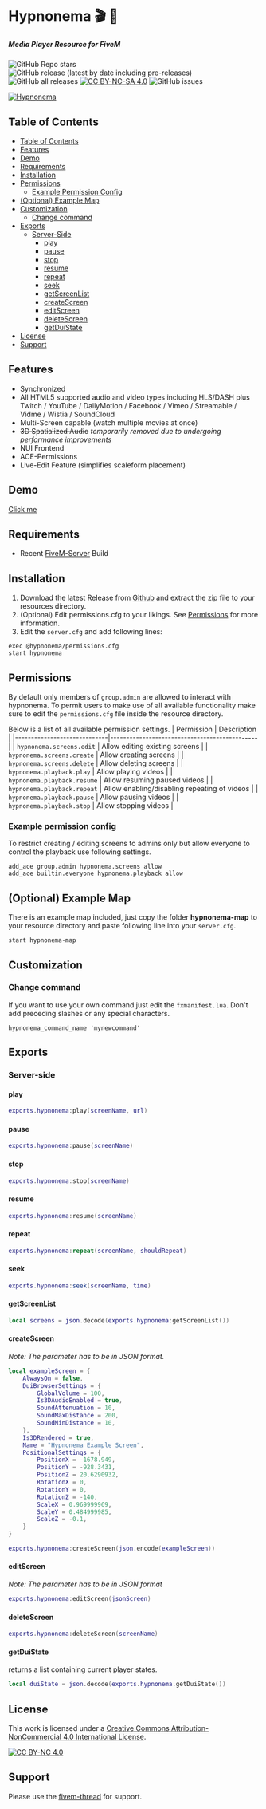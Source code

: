 <h1>Hypnonema 🎬 🎥</h1>
<h5>Media Player Resource for FiveM</h5>

![GitHub Repo stars](https://img.shields.io/github/stars/thiago-dev/fivem-hypnonema?style=social)
![GitHub release (latest by date including pre-releases)](https://img.shields.io/github/v/release/thiago-dev/fivem-hypnonema?include_prereleases&style=flat-square)
![GitHub all releases](https://img.shields.io/github/downloads/thiago-dev/fivem-hypnonema/total?style=flat-square)
[![CC BY-NC-SA 4.0][cc-by-nc-sa-shield]][cc-by-nc-sa]
![GitHub issues](https://img.shields.io/github/issues-raw/thiago-dev/fivem-hypnonema?style=flat-square)


[![Hypnonema](https://raw.githubusercontent.com/thiago-dev/fivem-hypnonema/gh-pages/HypnonemaTitle.jpg)](https://raw.githubusercontent.com/thiago-dev/fivem-hypnonema/gh-pages/HypnonemaTitle.jpg "Hypnonema")
## Table of Contents

- [Table of Contents](#table-of-contents)
- [Features](#features)
- [Demo](#demo)
- [Requirements](#requirements)
- [Installation](#installation)
- [Permissions](#permissions)
  - [Example Permission Config](#example-permission-config)
- [(Optional) Example Map](#optional-example-map)
- [Customization](#customization)
  - [Change command](#change-command)
- [Exports](#exports)
  - [Server-Side](#server-side)
    - [play](#play)
    - [pause](#pause)
    - [stop](#stop)
    - [resume](#resume)
    - [repeat](#repeat)
    - [seek](#seek)
    - [getScreenList](#getscreenlist)
    - [createScreen](#createscreen)
    - [editScreen](#editscreen)
    - [deleteScreen](#deletescreen)
    - [getDuiState](#getduistate)
- [License](#license)
- [Support](#support)

## Features
- Synchronized
- All HTML5 supported audio and video types including HLS/DASH plus Twitch / YouTube / DailyMotion / Facebook / Vimeo / Streamable / Vidme / Wistia / SoundCloud
- Multi-Screen capable (watch multiple movies at once)
- ~~3D Spatialized Audio~~ *temporarily removed due to undergoing performance improvements*
- NUI Frontend
- ACE-Permissions
- Live-Edit Feature (simplifies scaleform placement)

## Demo
[Click me](https://youtu.be/JckYo8bKdnE)

## Requirements
- Recent [FiveM-Server](https://runtime.fivem.net/artifacts/fivem/build_server_windows/master/?=t) Build

## Installation
1. Download the latest Release from [Github](https://github.com/thiago-dev/fivem-hypnonema/releases) and extract the zip file to your resources directory.
2. (Optional) Edit permissions.cfg to your likings. See [Permissions](#permissions) for more information.
3. Edit the `server.cfg` and add following lines:
```
exec @hypnonema/permissions.cfg
start hypnonema
```

## Permissions
By default only members of `group.admin` are allowed to interact with hypnonema.
To permit users to make use of all available functionality make sure to edit the `permissions.cfg` file inside the resource directory.

Below is a list of all available permission settings.
| Permission                  | Description                                  |
|-----------------------------|----------------------------------------------|
| `hypnonema.screens.edit`    | Allow editing existing screens               |
| `hypnonema.screens.create`  | Allow creating screens                       |
| `hypnonema.screens.delete`  | Allow deleting screens                       |
| `hypnonema.playback.play`   | Allow playing videos                         |
| `hypnonema.playback.resume` | Allow resuming paused videos                 |
| `hypnonema.playback.repeat` | Allow enabling/disabling repeating of videos |
| `hypnonema.playback.pause`  | Allow pausing videos                         |
| `hypnonema.playback.stop`   | Allow stopping videos                        |

### Example permission config
To restrict creating / editing screens to admins only but allow everyone to control the playback use following settings.
```
add_ace group.admin hypnonema.screens allow
add_ace builtin.everyone hypnonema.playback allow
```

## (Optional) Example Map
There is an example map included, just copy the folder **hypnonema-map** to your resource directory and paste following line into your `server.cfg`.
```
start hypnonema-map
``` 


## Customization
### Change command
If you want to use your own command just edit the `fxmanifest.lua`. Don't add preceding slashes or any special characters.

```
hypnonema_command_name 'mynewcommand'
```
## Exports
### Server-side
#### play
```lua
exports.hypnonema:play(screenName, url)
```
#### pause
```lua
exports.hypnonema:pause(screenName)
```

#### stop
```lua
exports.hypnonema:stop(screenName)
```

#### resume
```lua
exports.hypnonema:resume(screenName)
```

#### repeat
```lua 
exports.hypnonema:repeat(screenName, shouldRepeat)
```

#### seek
```lua
exports.hypnonema:seek(screenName, time)
```

#### getScreenList
```lua
local screens = json.decode(exports.hypnonema:getScreenList())
```

#### createScreen
_Note: The parameter has to be in JSON format._
```lua
local exampleScreen = {
    AlwaysOn = false,
    DuiBrowserSettings = {
        GlobalVolume = 100,
        Is3DAudioEnabled = true,
        SoundAttenuation = 10,
        SoundMaxDistance = 200,
        SoundMinDistance = 10,
    },
    Is3DRendered = true,
    Name = "Hypnonema Example Screen",
    PositionalSettings = {
        PositionX = -1678.949,
        PositionY = -928.3431,
        PositionZ = 20.6290932,
        RotationX = 0,
        RotationY = 0,
        RotationZ = -140,
        ScaleX = 0.969999969,
        ScaleY = 0.484999985,
        ScaleZ = -0.1,
    }
}

exports.hypnonema:createScreen(json.encode(exampleScreen))
```

#### editScreen
_Note: The parameter has to be in JSON format_
```lua
exports.hypnonema:editScreen(jsonScreen)
```

#### deleteScreen
```lua
exports.hypnonema:deleteScreen(screenName)
```

#### getDuiState
returns a list containing current player states.
```lua
local duiState = json.decode(exports.hypnonema.getDuiState())
```


## License
This work is licensed under a
[Creative Commons Attribution-NonCommercial 4.0 International License][cc-by-nc-sa].

[![CC BY-NC 4.0][cc-by-nc-sa-image]][cc-by-nc-sa]

## Support
Please use the [fivem-thread](https://forum.fivem.net/t/release-hypnonema-a-cinema-resource-update-now-with-twitch-support-c/783324) for support.

[cc-by-nc-sa-image]: https://licensebuttons.net/l/by-nc-sa/4.0/88x31.png

[cc-by-nc-sa]: http://creativecommons.org/licenses/by-nc-sa/4.0/
[cc-by-nc-sa-shield]: https://img.shields.io/badge/License-CC%20BY--NC--SA%204.0-lightgrey.svg

